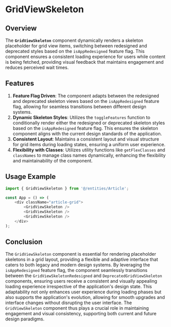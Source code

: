# GridViewSkeleton

## Overview
The **`GridViewSkeleton`** component dynamically renders a skeleton placeholder for grid view items, switching between redesigned and deprecated styles based on the `isAppRedesigned` feature flag. This component ensures a consistent loading experience for users while content is being fetched, providing visual feedback that maintains engagement and reduces perceived wait times.

## Features
1. **Feature Flag Driven**: The component adapts between the redesigned and deprecated skeleton views based on the `isAppRedesigned` feature flag, allowing for seamless transitions between different design systems.
2. **Dynamic Skeleton Styles**: Utilizes the `toggleFeatures` function to conditionally render either the redesigned or deprecated skeleton styles based on the `isAppRedesigned` feature flag. This ensures the skeleton component aligns with the current design standards of the application.
3. **Consistent Layout**: Maintains a consistent layout and visual structure for grid items during loading states, ensuring a uniform user experience.
4. **Flexibility with Classes**: Utilizes utility functions like `getFlexClasses` and `classNames` to manage class names dynamically, enhancing the flexibility and maintainability of the component.

## Usage Example
```typescript jsx
import { GridViewSkeleton } from '@/entities/Article';

const App = () => (
    <div className="article-grid">
        <GridViewSkeleton />
        <GridViewSkeleton />
        <GridViewSkeleton />
    </div>
);
```


## Conclusion
The `GridViewSkeleton` component is essential for rendering placeholder skeletons in a grid layout, providing a flexible and adaptive interface that caters to both legacy and modern design systems.
By leveraging the `isAppRedesigned` feature flag, the component seamlessly transitions between the `GridViewSkeletonRedesigned` and `DeprecatedGridViewSkeleton` components, ensuring users receive a consistent and visually appealing loading experience irrespective of the application's design state. 
This adaptability not only enhances user experience during loading phases but also supports the application's evolution, allowing for smooth upgrades and interface changes without disrupting the user interface. 
The `GridViewSkeleton` component thus plays a crucial role in maintaining engagement and visual consistency, supporting both current and future design paradigms.
